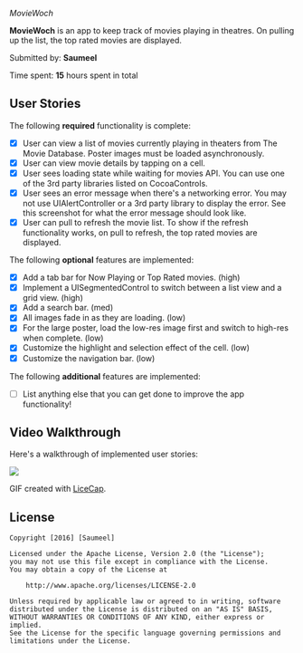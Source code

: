 
*MovieWoch*

**MovieWoch** is an app to keep track of movies playing in theatres. On pulling up the list, the top rated movies are displayed.

Submitted by: **Saumeel**

Time spent: **15** hours spent in total

## User Stories

The following **required** functionality is complete:


* [x] User can view a list of movies currently playing in theaters from The Movie Database. Poster images must be loaded asynchronously.
* [x] User can view movie details by tapping on a cell.
* [x] User sees loading state while waiting for movies API. You can use one of the 3rd party libraries listed on CocoaControls.
* [x] User sees an error message when there's a networking error. You may not use UIAlertController or a 3rd party library to display the error. See this screenshot for what the error message should look like.
* [x] User can pull to refresh the movie list. To show if the refresh functionality works, on pull to refresh, the top rated movies are displayed.

The following **optional** features are implemented:
* [x] Add a tab bar for Now Playing or Top Rated movies. (high)
* [x] Implement a UISegmentedControl to switch between a list view and a grid view. (high)
* [x] Add a search bar. (med)
* [x] All images fade in as they are loading. (low)
* [x] For the large poster, load the low-res image first and switch to high-res when complete. (low)
* [x] Customize the highlight and selection effect of the cell. (low)
* [x] Customize the navigation bar. (low)

The following **additional** features are implemented:

- [ ] List anything else that you can get done to improve the app functionality!

## Video Walkthrough 

Here's a walkthrough of implemented user stories:

![](./MovieWoch.gif)

GIF created with [LiceCap](http://www.cockos.com/licecap/).



## License

    Copyright [2016] [Saumeel]

    Licensed under the Apache License, Version 2.0 (the "License");
    you may not use this file except in compliance with the License.
    You may obtain a copy of the License at

        http://www.apache.org/licenses/LICENSE-2.0

    Unless required by applicable law or agreed to in writing, software
    distributed under the License is distributed on an "AS IS" BASIS,
    WITHOUT WARRANTIES OR CONDITIONS OF ANY KIND, either express or implied.
    See the License for the specific language governing permissions and
    limitations under the License.
